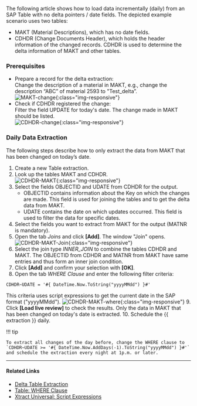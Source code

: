 
The following article shows how to load data incrementally (daily) from an SAP Table with no delta pointers / date fields.
The depicted example scenario uses two tables:

- MAKT (Material Descriptions), which has no date fields.
- CDHDR (Change Documents Header), which holds the header information of the changed records.
CDHDR is used to determine the delta information of MAKT and other tables.

### Prerequisites

- Prepare a record for the delta extraction:<br>
Change the description of a material in MAKT, e.g., change the description “ABC” of material 2593 to "Test_delta”.<br>
![MAKT-change](../assets/images/articles/table/MAKT-change.png){:class="img-responsive"}
- Check if CDHDR registered the change:<br>
Filter the field UPDATE for today's date. The change made in MAKT should be listed.<br>
![CDHDR-change](../assets/images/articles/table/CDHDR-change.png){:class="img-responsive"}

### Daily Data Extraction

The following steps describe how to only extract the data from MAKT that has been changed on today’s date.

1. Create a new Table extraction.
2. Look up the tables MAKT and CDHDR.<br>
![CDHDR-MAKT](../assets/images/articles/table/CDHDR-MAKT.png){:class="img-responsive"}
3. Select the fields OBJECTID and UDATE from CDHDR for the output.<br>
	- OBJECTID contains information about the Key on which the changes are made. 
	This field is used for joining the tables and to get the delta data from MAKT.
	- UDATE contains the date on which updates occurred. This field is used to filter the data for specific dates.
4. Select the fields you want to extract from MAKT for the output (MATNR is mandatory).
5. Open the tab *Joins* and click **[Add]**. The window "Join" opens. <br>
![CDHDR-MAKT-Join](../assets/images/articles/table/CDHDR-MAKT-Join.png){:class="img-responsive"}
6. Select the join type *INNER_JOIN* to combine the tables CDHDR and MAKT.
The OBJECTID from CDHDR and MATNR from MAKT have same entries and thus form an inner join condition.<br>
7. Click **[Add]** and confirm your selection with **[OK]**.
8. Open the tab *WHERE Clause* and enter the following filter criteria:
```
CDHDR~UDATE = '#{ DateTime.Now.ToString("yyyyMMdd") }#'
```
This criteria uses script expressions to get the current date in the SAP format ("yyyyMMdd").
![CDHDR-MAKT-where](../assets/images/articles/table/CDHDR-MAKT-where.png){:class="img-responsive"}
9. Click **[Load live review]** to check the results.
Only the data in MAKT that has been changed on today's date is extracted.
10. Schedule the {{ extraction }} daily. 

!!! tip

	To extract all changes of the day before, change the WHERE clause to `CDHDR~UDATE >= '#{ DateTime.Now.AddDays(-1).ToString("yyyyMMdd") }#'` and schedule the extraction every night at 1p.m. or later. 

*****

#### Related Links
- [Delta Table Extraction](./delta-table-extraction.md)
- [Table: WHERE Clause](https://help.theobald-software.com/en/xtract-universal/table/where-clause)
- [Xtract Universal: Script Expressions](https://help.theobald-software.com/en/xtract-universal/advanced-techniques/script-expressions)
